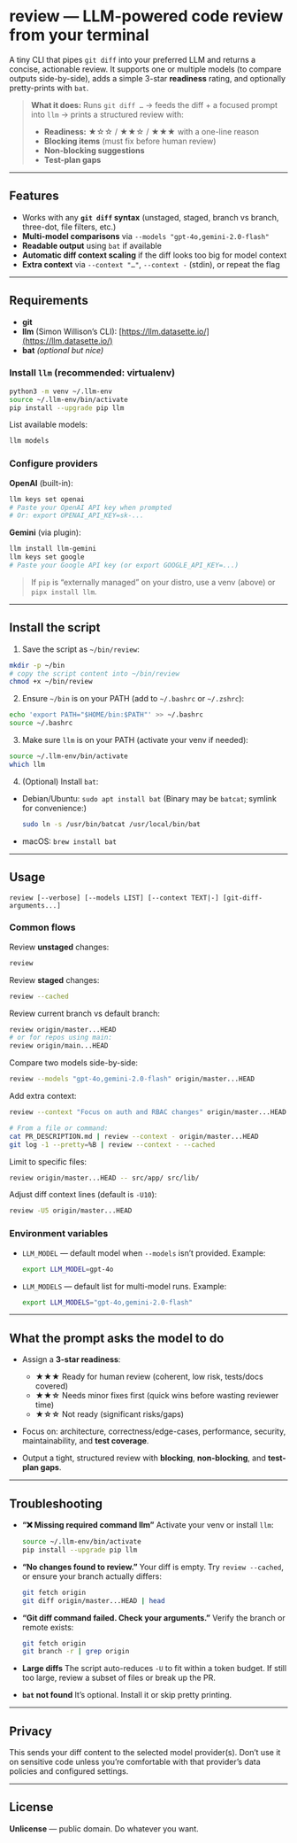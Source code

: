 # review — LLM-powered code review from your terminal

A tiny CLI that pipes `git diff` into your preferred LLM and returns a concise, actionable review. It supports one or multiple models (to compare outputs side-by-side), adds a simple 3-star **readiness** rating, and optionally pretty-prints with `bat`.

> **What it does:**
> Runs `git diff …` → feeds the diff + a focused prompt into `llm` → prints a structured review with:
>
> * **Readiness:** ★☆☆ / ★★☆ / ★★★ with a one-line reason
> * **Blocking items** (must fix before human review)
> * **Non-blocking suggestions**
> * **Test-plan gaps**

---

## Features

* Works with any **`git diff` syntax** (unstaged, staged, branch vs branch, three-dot, file filters, etc.)
* **Multi-model comparisons** via `--models "gpt-4o,gemini-2.0-flash"`
* **Readable output** using `bat` if available
* **Automatic diff context scaling** if the diff looks too big for model context
* **Extra context** via `--context "…"`, `--context -` (stdin), or repeat the flag

---

## Requirements

* **git**
* **llm** (Simon Willison’s CLI): [https://llm.datasette.io/](https://llm.datasette.io/)
* **bat** *(optional but nice)*

### Install `llm` (recommended: virtualenv)

```bash
python3 -m venv ~/.llm-env
source ~/.llm-env/bin/activate
pip install --upgrade pip llm
```

List available models:

```bash
llm models
```

### Configure providers

**OpenAI** (built-in):

```bash
llm keys set openai
# Paste your OpenAI API key when prompted
# Or: export OPENAI_API_KEY=sk-...
```

**Gemini** (via plugin):

```bash
llm install llm-gemini
llm keys set google
# Paste your Google API key (or export GOOGLE_API_KEY=...)
```

> If `pip` is “externally managed” on your distro, use a venv (above) or `pipx install llm`.

---

## Install the script

1. Save the script as `~/bin/review`:

```bash
mkdir -p ~/bin
# copy the script content into ~/bin/review
chmod +x ~/bin/review
```

2. Ensure `~/bin` is on your PATH (add to `~/.bashrc` or `~/.zshrc`):

```bash
echo 'export PATH="$HOME/bin:$PATH"' >> ~/.bashrc
source ~/.bashrc
```

3. Make sure `llm` is on your PATH (activate your venv if needed):

```bash
source ~/.llm-env/bin/activate
which llm
```

4. (Optional) Install `bat`:

* Debian/Ubuntu: `sudo apt install bat`
  (Binary may be `batcat`; symlink for convenience:)

  ```bash
  sudo ln -s /usr/bin/batcat /usr/local/bin/bat
  ```
* macOS: `brew install bat`

---

## Usage

```
review [--verbose] [--models LIST] [--context TEXT|-] [git-diff-arguments...]
```

### Common flows

Review **unstaged** changes:

```bash
review
```

Review **staged** changes:

```bash
review --cached
```

Review current branch vs default branch:

```bash
review origin/master...HEAD
# or for repos using main:
review origin/main...HEAD
```

Compare two models side-by-side:

```bash
review --models "gpt-4o,gemini-2.0-flash" origin/master...HEAD
```

Add extra context:

```bash
review --context "Focus on auth and RBAC changes" origin/master...HEAD

# From a file or command:
cat PR_DESCRIPTION.md | review --context - origin/master...HEAD
git log -1 --pretty=%B | review --context - --cached
```

Limit to specific files:

```bash
review origin/master...HEAD -- src/app/ src/lib/
```

Adjust diff context lines (default is `-U10`):

```bash
review -U5 origin/master...HEAD
```

### Environment variables

* `LLM_MODEL` — default model when `--models` isn’t provided.
  Example:

  ```bash
  export LLM_MODEL=gpt-4o
  ```
* `LLM_MODELS` — default list for multi-model runs.
  Example:

  ```bash
  export LLM_MODELS="gpt-4o,gemini-2.0-flash"
  ```

---

## What the prompt asks the model to do

* Assign a **3-star readiness**:

  * **★★★** Ready for human review (coherent, low risk, tests/docs covered)
  * **★★☆** Needs minor fixes first (quick wins before wasting reviewer time)
  * **★☆☆** Not ready (significant risks/gaps)

* Focus on: architecture, correctness/edge-cases, performance, security, maintainability, and **test coverage**.

* Output a tight, structured review with **blocking**, **non-blocking**, and **test-plan gaps**.

---

## Troubleshooting

* **“❌ Missing required command llm”**
  Activate your venv or install `llm`:

  ```bash
  source ~/.llm-env/bin/activate
  pip install --upgrade pip llm
  ```

* **“No changes found to review.”**
  Your diff is empty. Try `review --cached`, or ensure your branch actually differs:

  ```bash
  git fetch origin
  git diff origin/master...HEAD | head
  ```

* **“Git diff command failed. Check your arguments.”**
  Verify the branch or remote exists:

  ```bash
  git fetch origin
  git branch -r | grep origin
  ```

* **Large diffs**
  The script auto-reduces `-U` to fit within a token budget. If still too large, review a subset of files or break up the PR.

* **`bat` not found**
  It’s optional. Install it or skip pretty printing.

---

## Privacy

This sends your diff content to the selected model provider(s). Don’t use it on sensitive code unless you’re comfortable with that provider’s data policies and configured settings.

---

## License

**Unlicense** — public domain. Do whatever you want.

